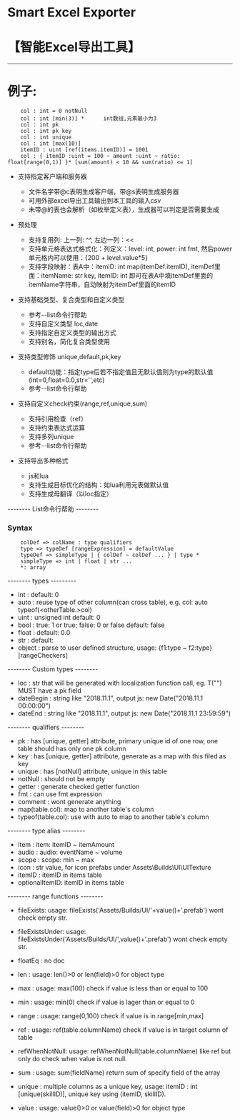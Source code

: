 
#    Smart Excel Exporter    
#    【智能Excel导出工具】


--------------------------------    
# 例子:
```
    col : int = 0 notNull
    col : int [min(3)] *      int数组,元素最小为3
    col : int pk                            
    col : int pk key    
    col : int unique
    col : int [max(10)]
    itemID : uint [ref(items.itemID)] = 1001    
    col : { itemID :uint = 100 ~ amount :uint ~ ratio: float[range(0,1)] }* [sum(amount) < 10 && sum(ratio) <= 1]
```

- 支持指定客户端和服务器
    - 文件名字带@c表明生成客户端，带@s表明生成服务器
    - 可用外部excel导出工具输出到本工具的输入csv
    - 未带@的表也会解析（如枚举定义表），生成器可以判定是否需要生成
    
- 预处理
    - 支持复用列: 上一列: ^^, 左边一列：<<    
    - 支持单元格表达式格式化：列定义：level: int, power: int fmt,  然后power单元格内可以使用：{200 + level.value*5}
    - 支持字段映射：表A中：itemID: int map(itemDef.itemID), itemDef里面：itemName: str key, itemID: int
        即可在表A中填itemDef里面的itemName字符串，自动映射为itemDef里面的itemID
        

- 支持基础类型、复合类型和自定义类型
    - 参考--list命令行帮助
    - 支持自定义类型 loc,date
    - 支持指定自定义类型的输出方式
    - 支持别名，简化复合类型使用

- 支持类型修饰 unique,default,pk,key
    - default功能：指定type后若不指定值且无默认值则为type的默认值(int=0,float=0.0,str='',etc)
    - 参考--list命令行帮助

- 支持自定义check约束(range,ref,unique,sum)
    - 支持引用检查（ref）    
    - 支持约束表达式运算
    - 支持多列unique
    - 参考--list命令行帮助

- 支持导出多种格式
    - js和lua
    - 支持生成目标优化的结构：如lua利用元表做默认值
    - 支持生成母翻译（以loc指定）


-------- List命令行帮助 --------
      
### Syntax
``` 
    colDef => colName : type qualifiers
    type => typeDef [rangeExpression] = defaultValue
    typeDef => simpleType | { colDef ~ colDef ... } | type *    
    simpleType => int | float | str ...
    *: array
```
        
-------- types ---------
- int       : <no doc>
	 default: 0
- auto      : reuse type of other column(can cross table), e.g. col: auto typeof(<otherTable.>col)
- uint      : unsigned int
	 default: 0
- bool      : true: 1 or true; false: 0 or false
	 default: false
- float     : <no doc>
	 default: 0.0
- str       : <no doc>
	 default: 
- object    : parse to user defined structure, usage: {f1:type ~ f2:type} [rangeCheckers]

-------- Custom types --------
- loc       : str that will be generated with localization function call, eg. T("")
	MUST have a pk field
- dateBegin : string like "2018.11.1", output js: new Date("2018.11.1 00:00:00")
- dateEnd   : string like "2018.11.1", output js: new Date("2018.11.1 23:59:59")

-------- qualifiers --------
- pk        : has [unique, getter] attribute, primary unique id of one row, one table should has only one pk column
- key       : has [unique, getter] attribute, generate as a map with this filed as key
- unique    : has [notNull] attribute, unique in this table
- notNull   : should not be empty
- getter    : generate checked getter function
- fmt       : can use fmt expression
- comment   : wont generate anything
- map(table.col): map to another table's column
- typeof(table.col): use with auto to map to another table's column

-------- type alias --------
- item      : item: itemID ~ itemAmount
- audio     : audio: eventName ~ volume
- scope     : scope: min ~ max
- icon      : str value, for icon prefabs under Assets\Builds\UI\UITexture
- itemID    : itemID in items table
- optionalItemID: itemID in items table

-------- range functions --------
- fileExists:
	usage:
        fileExists('Assets/Builds/UI/'+value()+'.prefab')
        wont check empty str. 

- fileExistsUnder:
	usage:
                fileExistsUnder('Assets/Builds/UI/',value()+'.prefab')
                wont check empty str. 

- floatEq   :
	no doc

- len       :
	usage:
        len()>0 or
        len(field)>0 for object type

- max       :
	usage: max(100)
        check if value is less than or equal to 100

- min       :
	usage: min(0)
        check if value is lager than or equal to 0

- range     :
	usage: range(0,100)
        check if value is in range[min,max]

- ref       :
	usage: ref(table.columnName)
        check if value is in target column of table

- refWhenNotNull:
	usage: refWhenNotNull(table.columnName)
        like ref but only do check when value is not null.

- sum       :
	usage: sum(fieldName)
        return sum of specify field of the array
        

- unique    :
	multiple columns as a unique key,
        usage: itemID : int [unique(skillID)], unique key using (itemID, skillID).
        

- value     :
	usage:
        value()>0 or
        value(field)>0 for object type

